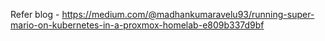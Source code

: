 Refer blog - https://medium.com/@madhankumaravelu93/running-super-mario-on-kubernetes-in-a-proxmox-homelab-e809b337d9bf
